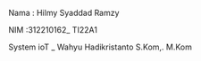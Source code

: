 Nama : Hilmy Syaddad Ramzy 

NIM :312210162_ TI22A1

System ioT _ Wahyu Hadikristanto S.Kom,. M.Kom





